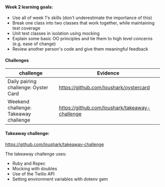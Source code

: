 #### Week 2 learning goals:

- Use all of week 1's skills (don't underestimate the importance of this)
- Break one class into two classes that work together, while maintaining test coverage
- Unit test classes in isolation using mocking
- Explain some basic OO principles and tie them to high level concerns (e.g. ease of change)
- Review another person's code and give them meaningful feedback


#### Challenges

| challenge                             | Evidence                                        |
| --------------------------------------|-------------------------------------------------|
| Daily pairing challenge: Oyster Card  |  https://github.com/loushark/oystercard         |
| Weekend challenge: Takeaway challenge |  https://github.com/loushark/takeaway-challenge |


#### Takeaway challenge:

https://github.com/loushark/takeaway-challenge  

The takeaway challenge uses:
- Ruby and Rspec
- Mocking with doubles
- Use of the Twilio API
- Setting environment variables with dotenv gem
